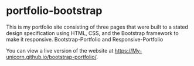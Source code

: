 # portfolio-bootstrap
This is my portfolio site consisting of three pages that were built to a stated design specification using HTML, CSS, and the Bootstrap framework to make it responsive.
Bootstrap-Portfolio and Responsive-Portfolio


You can view a live version of the website at https://My-unicorn.github.io/bootstrap-portfolio/.

